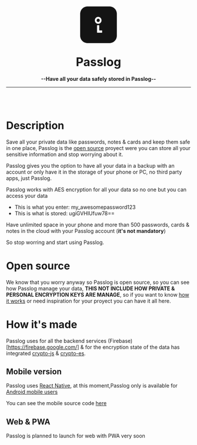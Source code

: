<a href="#"><p align="center">
  <img height=100 src="https://raw.githubusercontent.com/jralvarenga/passlog/master/assets/github_icon.svg" />
</p></a>

<h2 align="center">
  <strong>
    <font size="6">Passlog</font>
  </strong>
</h2>

<p align="center">
  <strong>--Have all your data safely stored in Passlog--</strong>
</p>

----------
<br><br>

# Description

Save all your private data like passwords, notes & cards and keep them safe in one place, Passlog is the [open source](#open-source) proyect were you can store all your sensitive information and stop worrying about it.

Passlog gives you the option to have all your data in a backup with an account or only have it in the storage of your phone or PC, no third party apps, just Passlog.

Passlog works with AES encryption for all your data so no one but you can access your data

- This is what you enter: my_awesomepassword123
- This is what is stored: ugiGVHIUfuw78==

Have unlimited space in your phone and more than 500 passwords, cards & notes in the cloud with your Passlog account (**it's not mandatory**)

So stop worring and start using Passlog.

# Open source

We know that you worry anyway so Passlog is open source, so you can see how Passlog manage your data, **THIS NOT INCLUDE HOW PRIVATE & PERSONAL ENCRYPTION KEYS ARE MANAGE**, so if you want to know [how it works](#how-its-made) or need inspiration for your proyect you can have it all here.

# How it's made

Passlog uses for all the backend services (Firebase)[https://firebase.google.com/] & for the encryption state of the data has integrated [crypto-js](https://github.com/brix/crypto-js) & [crypto-es](https://github.com/entronad/crypto-es).

## Mobile version
Passlog uses [React Native](https://reactnative.dev/), at this moment,Passlog only is available for [Android mobile users](https://play.google.com/store/apps/details?id=com.passlog&hl=es)

You can see the mobile source code [here](mobile)

## Web & PWA
Passlog is planned to launch for web with PWA very soon
